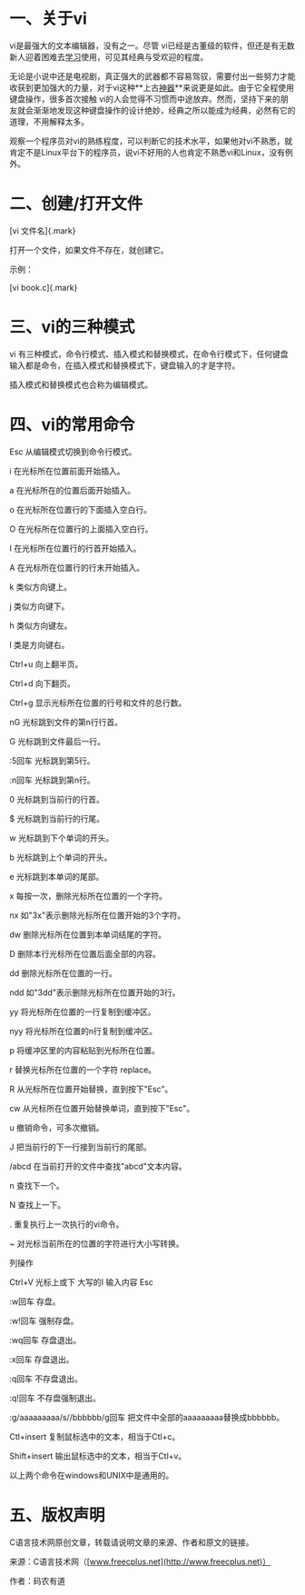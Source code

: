 # 一、关于vi

vi是最强大的文本编辑器，没有之一。尽管 vi已经是古董级的软件，但还是有无数新人迎着困难去[学习](https://www.iplaysoft.com/tag/%E5%AD%A6%E4%B9%A0)使用，可见其经典与受欢迎的程度。

无论是小说中还是电视剧，真正强大的武器都不容易驾驭，需要付出一些努力才能收获到更加强大的力量，对于vi这种**上古[神器](https://www.iplaysoft.com/tag/%E7%A5%9E%E5%99%A8)**来说更是如此。由于它全程使用键盘操作，很多首次接触
vi的人会觉得不习惯而中途放弃。然而，坚持下来的朋友就会渐渐地发现这种键盘操作的设计绝妙，经典之所以能成为经典，必然有它的道理，不用解释太多。

观察一个程序员对vi的熟练程度，可以判断它的技术水平，如果他对vi不熟悉，就肯定不是Linux平台下的程序员，说vi不好用的人也肯定不熟悉vi和Linux，没有例外。

# 二、创建/打开文件

[vi 文件名]{.mark}

打开一个文件，如果文件不存在，就创建它。

示例：

[vi book.c]{.mark}

# 三、vi的三种模式

vi
有三种模式，命令行模式、插入模式和替换模式，在命令行模式下，任何键盘输入都是命令，在插入模式和替换模式下，键盘输入的才是字符。

插入模式和替换模式也合称为编辑模式。

# 四、vi的常用命令

Esc 从编辑模式切换到命令行模式。

i 在光标所在位置前面开始插入。

a 在光标所在的位置后面开始插入。

o 在光标所在位置行的下面插入空白行。

O 在光标所在位置行的上面插入空白行。

I 在光标所在位置行的行首开始插入。

A 在光标所在位置行的行末开始插入。

k 类似方向键上。

j 类似方向键下。

h 类似方向键左。

l 类是方向键右。

Ctrl+u 向上翻半页。

Ctrl+d 向下翻页。

Ctrl+g 显示光标所在位置的行号和文件的总行数。

nG 光标跳到文件的第n行行首。

G 光标跳到文件最后一行。

:5回车 光标跳到第5行。

:n回车 光标跳到第n行。

0 光标跳到当前行的行首。

\$ 光标跳到当前行的行尾。

w 光标跳到下个单词的开头。

b 光标跳到上个单词的开头。

e 光标跳到本单词的尾部。

x 每按一次，删除光标所在位置的一个字符。

nx 如\"3x\"表示删除光标所在位置开始的3个字符。

dw 删除光标所在位置到本单词结尾的字符。

D 删除本行光标所在位置后面全部的内容。

dd 删除光标所在位置的一行。

ndd 如\"3dd\"表示删除光标所在位置开始的3行。

yy 将光标所在位置的一行复制到缓冲区。

nyy 将光标所在位置的n行复制到缓冲区。

p 将缓冲区里的内容粘贴到光标所在位置。

r 替换光标所在位置的一个字符 replace。

R 从光标所在位置开始替换，直到按下\"Esc\"。

cw 从光标所在位置开始替换单词，直到按下\"Esc\"。

u 撤销命令，可多次撤销。

J 把当前行的下一行接到当前行的尾部。

/abcd 在当前打开的文件中查找"abcd"文本内容。

n 查找下一个。

N 查找上一下。

. 重复执行上一次执行的vi命令。

\~ 对光标当前所在的位置的字符进行大小写转换。

列操作

Ctrl+V 光标上或下 大写的I 输入内容 Esc

:w回车 存盘。

:w!回车 强制存盘。

:wq回车 存盘退出。

:x回车 存盘退出。

:q回车 不存盘退出。

:q!回车 不存盘强制退出。

:g/aaaaaaaaa/s//bbbbbb/g回车 把文件中全部的aaaaaaaaa替换成bbbbbb。

Ctl+insert 复制鼠标选中的文本，相当于Ctl+c。

Shift+insert 输出鼠标选中的文本，相当于Ctl+v。

以上两个命令在windows和UNIX中是通用的。

# 五、版权声明

C语言技术网原创文章，转载请说明文章的来源、作者和原文的链接。

来源：C语言技术网（[www.freecplus.net](http://www.freecplus.net)）

作者：码农有道
